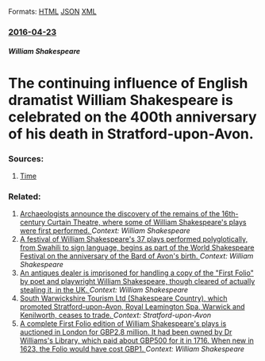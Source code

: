 
Formats: [HTML](/news/2016/04/23/the-continuing-influence-of-english-dramatist-william-shakespeare-is-celebrated-on-the-400th-anniversary-of-his-death-in-stratford-upon-avon.html)  [JSON](/news/2016/04/23/the-continuing-influence-of-english-dramatist-william-shakespeare-is-celebrated-on-the-400th-anniversary-of-his-death-in-stratford-upon-avon.json)  [XML](/news/2016/04/23/the-continuing-influence-of-english-dramatist-william-shakespeare-is-celebrated-on-the-400th-anniversary-of-his-death-in-stratford-upon-avon.xml)  

### [2016-04-23](/news/2016/04/23/index.md)

##### William Shakespeare
# The continuing influence of English dramatist William Shakespeare is celebrated on the 400th anniversary of his death in Stratford-upon-Avon. 




### Sources:

1. [Time](http://time.com/4303852/shakespeare-life-video/)

### Related:

1. [Archaeologists announce the discovery of the remains of the 16th-century Curtain Theatre, where some of William Shakespeare's plays were first performed. ](/news/2012/06/7/archaeologists-announce-the-discovery-of-the-remains-of-the-16th-century-curtain-theatre-where-some-of-william-shakespeare-s-plays-were-fir.md) _Context: William Shakespeare_
2. [A festival of William Shakespeare's 37 plays performed polyglotically, from Swahili to sign language, begins as part of the World Shakespeare Festival on the anniversary of the Bard of Avon's birth. ](/news/2012/04/23/a-festival-of-william-shakespeare-s-37-plays-performed-polyglotically-from-swahili-to-sign-language-begins-as-part-of-the-world-shakespear.md) _Context: William Shakespeare_
3. [An antiques dealer is imprisoned for handling a copy of the "First Folio" by poet and playwright William Shakespeare, though cleared of actually stealing it, in the UK. ](/news/2010/08/2/an-antiques-dealer-is-imprisoned-for-handling-a-copy-of-the-first-folio-by-poet-and-playwright-william-shakespeare-though-cleared-of-actu.md) _Context: William Shakespeare_
4. [ South Warwickshire Tourism Ltd (Shakespeare Country), which promoted Stratford-upon-Avon, Royal Leamington Spa, Warwick and Kenilworth, ceases to trade. ](/news/2010/04/1/south-warwickshire-tourism-ltd-shakespeare-country-which-promoted-stratford-upon-avon-royal-leamington-spa-warwick-and-kenilworth-cea.md) _Context: Stratford-upon-Avon_
5. [ A complete First Folio edition of William Shakespeare's plays is auctioned in London for GBP2.8 million. It had been owned by Dr Williams's Library, which paid about GBP500 for it in 1716. When new in 1623, the Folio would have cost GBP1. ](/news/2006/07/13/a-complete-first-folio-edition-of-william-shakespeare-s-plays-is-auctioned-in-london-for-gbp2-8-million-it-had-been-owned-by-dr-williams-s.md) _Context: William Shakespeare_
